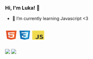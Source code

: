 ### Hi, I'm Luka! 👋

- 🔭 I’m currently learning Javascript <3

<!-- <div align="center">
  <a href="https://github.com/luka9kw">
  <img height="150em" src="https://github-readme-stats.vercel.app/api?username=luka9kw&show_icons=true&theme=dark&include_all_commits=true&count_private=true"/>
  <img height="150em" src="https://github-readme-stats.vercel.app/api/top-langs/?username=luka9kw&layout=compact&langs_count=8&theme=dark"/>
</div> -->

<div style="display: inline_block"><br>
  <img align="center" alt="Luka-HTML" height="30" width="40" src="https://raw.githubusercontent.com/devicons/devicon/master/icons/html5/html5-original.svg">
  <img align="center" alt="Luka-CSS" height="30" width="40" src="https://raw.githubusercontent.com/devicons/devicon/master/icons/css3/css3-original.svg">
  <img align="center" alt="Luka-CSS" height="30" width="40" src="https://github.com/devicons/devicon/blob/master/icons/javascript/javascript-original.svg">
  
</div>

## 


<div> 
  <a href="https://instagram.com/lukawake" target="_blank"><img src="https://img.shields.io/badge/-Instagram-%23E4405F?style=for-the-badge&logo=instagram&logoColor=white" target="_blank"></a>
  <a href = "mailto:luka9kw@gmail.com"><img src="https://img.shields.io/badge/-Gmail-%23333?style=for-the-badge&logo=gmail&logoColor=white" target="_blank"></a>

</div>
